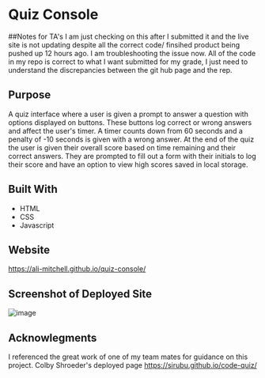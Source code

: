 # Quiz Console

##Notes for TA's 
I am just checking on this after I submitted it and the live site is not updating despite all the correct code/ finsihed product being pushed up 12 hours ago. I am troubleshooting the issue now. All of the code in my repo is correct to what I want submitted for my grade, I just need to understand the discrepancies between the git hub page and the rep. 

## Purpose
A quiz interface where a user is given a prompt to answer a question with options displayed on buttons. These buttons log correct or wrong answers and affect the user's timer. A timer counts down from 60 seconds and a penalty of -10 seconds is given with a wrong answer. At the end of the quiz the user is given their overall score based on time remaining and their correct answers. They are prompted to fill out a form with their initials to log their score and have an option to view high scores saved in local storage. 
 

## Built With
* HTML
* CSS
* Javascript

## Website

https://ali-mitchell.github.io/quiz-console/

## Screenshot of Deployed Site
![image](https://user-images.githubusercontent.com/79877350/114818653-6077ce00-9d79-11eb-9385-7bb1a4ac34b1.png)

## Acknowlegments
I referenced the great work of one of my team mates for guidance on this project. Colby Shroeder's deployed page https://sirubu.github.io/code-quiz/ 



